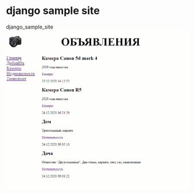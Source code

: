 # django sample site
django_sample_site
<img src="django_sample_site.gif" alt="this slowpoke moves" width=750/>
